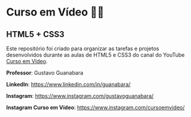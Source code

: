 # Curso em Vídeo :vulcan_salute::nerd_face:

## HTML5 + CSS3

Este repositório foi criado para organizar as tarefas e projetos desenvolvidos durante as aulas de HTML5 e CSS3 do canal do YouTube [Curso em Vídeo](https://www.youtube.com/@CursoemVideo).

**Professor**: Gustavo Guanabara

**LinkedIn**: <https://www.linkedin.com/in/guanabara/>

**Instagram**: <https://www.instagram.com/gustavoguanabara/>

**Instagram Curso em Vídeo**: <https://www.instagram.com/cursoemvideo/>